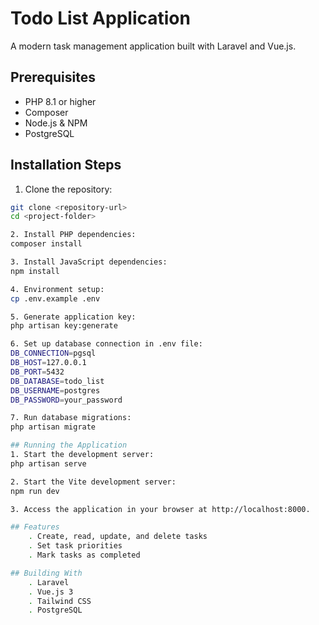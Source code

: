 
# Todo List Application

A modern task management application built with Laravel and Vue.js.

## Prerequisites

- PHP 8.1 or higher
- Composer
- Node.js & NPM
- PostgreSQL

## Installation Steps

1. Clone the repository:
```bash
git clone <repository-url>
cd <project-folder>

2. Install PHP dependencies:
composer install

3. Install JavaScript dependencies:
npm install

4. Environment setup:
cp .env.example .env

5. Generate application key:
php artisan key:generate

6. Set up database connection in .env file:
DB_CONNECTION=pgsql
DB_HOST=127.0.0.1
DB_PORT=5432
DB_DATABASE=todo_list
DB_USERNAME=postgres
DB_PASSWORD=your_password

7. Run database migrations:
php artisan migrate

## Running the Application
1. Start the development server:
php artisan serve

2. Start the Vite development server:
npm run dev

3. Access the application in your browser at http://localhost:8000.

## Features
    . Create, read, update, and delete tasks
    . Set task priorities
    . Mark tasks as completed

## Building With
    . Laravel
    . Vue.js 3
    . Tailwind CSS
    . PostgreSQL


